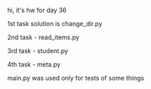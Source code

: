 hi, it's hw for day 36 

1st task solution is change_dir.py

2nd task - read_items.py

3rd task - student.py

4th task - meta.py

main.py was used only for tests of some things
